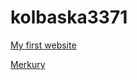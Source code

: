 # kolbaska3371
[My first website](kolbaska3371.github.io/HeyU "Мой первый сайт")

[Merkury](kolbaska3371.github.io/Merkury/src "Мой первый сайт")
